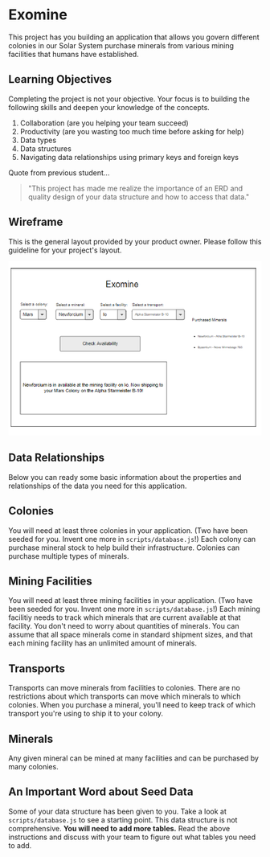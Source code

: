 # Exomine

This project has you building an application that allows you govern different colonies in our Solar System purchase minerals from various mining facilities that humans have established.

## Learning Objectives

Completing the project is not your objective. Your focus is to building the following skills and deepen your knowledge of the concepts.

1. Collaboration (are you helping your team succeed)
1. Productivity (are you wasting too much time before asking for help)
1. Data types
1. Data structures
1. Navigating data relationships using primary keys and foreign keys

Quote from previous student...

> "This project has made me realize the importance of an ERD and quality design of your data structure and how to access that data."

## Wireframe

This is the general layout provided by your product owner. Please follow this guideline for your project's layout.

![wireframe for project](./images/wireframe-4.png)


## Data Relationships

Below you can ready some basic information about the properties and relationships of the data you need for this application.

## Colonies

You will need at least three colonies in your application. (Two have been seeded for you. Invent one more in `scripts/database.js`!) Each colony can purchase mineral stock to help build their infrastructure. Colonies can purchase multiple types of minerals.

## Mining Facilities
You will need at least three mining facilities in your application. (Two have been seeded for you. Invent one more in `scripts/database.js`!) Each mining facilitiy needs to track which minerals that are current available at that facility. You don't need to worry about quantities of minerals. You can assume that all space minerals come in standard shipment sizes, and that each mining facility has an unlimited amount of minerals.

## Transports
Transports can move minerals from facilities to colonies. There are no restrictions about which transports can move which minerals to which colonies. When you purchase a mineral, you'll need to keep track of which transport you're using to ship it to your colony.

## Minerals
Any given mineral can be mined at many facilities and can be purchased by many colonies.



## An Important Word about Seed Data
Some of your data structure has been given to you. Take a look at `scripts/database.js` to see a starting point. This data structure is not comprehensive. **You will need to add more tables.** Read the above instructions and discuss with your team to figure out what tables you need to add.